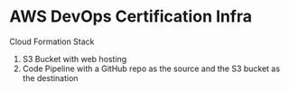 # AWS DevOps Certification Infra

Cloud Formation Stack 
1. S3 Bucket with web hosting
2. Code Pipeline with a GitHub repo as the source and the S3 bucket as the destination
